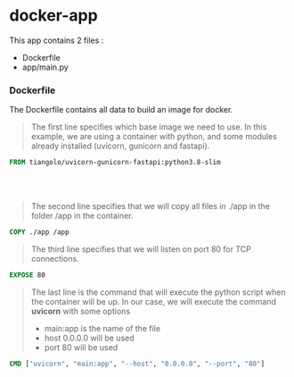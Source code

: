 # docker-app

This app contains 2 files :
- Dockerfile
- app/main.py

### Dockerfile
The Dockerfile contains all data to build an image for docker.
> The first line specifies which base image we need to use. In this example, we are using a container with python, and some modules already installed (uvicorn, gunicorn and fastapi).
```dockerfile
FROM tiangolo/uvicorn-gunicorn-fastapi:python3.8-slim
```
<br></br>
> The second line specifies that we will copy all files in ./app in the folder /app in the container.
```dockerfile
COPY ./app /app
```

> The third line specifies that we will listen on port 80 for TCP connections.
```dockerfile
EXPOSE 80
```

> The last line is the command that will execute the python script when the container will be up. In our case, we will execute the command **uvicorn** with some options
> - main:app is the name of the file
> - host 0.0.0.0 will be used
> - port 80 will be used
```dockerfile
CMD ["uvicorn", "main:app", "--host", "0.0.0.0", "--port", "80"]
```

